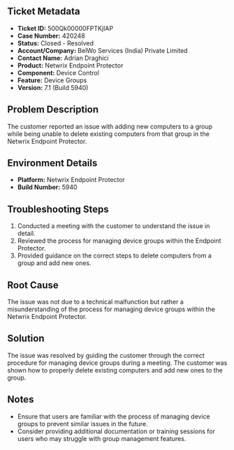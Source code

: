 ## Ticket Metadata
- **Ticket ID:** 500Qk00000FPTKjIAP
- **Case Number:** 420248
- **Status:** Closed - Resolved
- **Account/Company:** BelWo Services (India) Private Limited
- **Contact Name:** Adrian Draghici
- **Product:** Netwrix Endpoint Protector
- **Component:** Device Control
- **Feature:** Device Groups
- **Version:** 7.1 (Build 5940)

## Problem Description
The customer reported an issue with adding new computers to a group while being unable to delete existing computers from that group in the Netwrix Endpoint Protector.

## Environment Details
- **Platform:** Netwrix Endpoint Protector
- **Build Number:** 5940

## Troubleshooting Steps
1. Conducted a meeting with the customer to understand the issue in detail.
2. Reviewed the process for managing device groups within the Endpoint Protector.
3. Provided guidance on the correct steps to delete computers from a group and add new ones.

## Root Cause
The issue was not due to a technical malfunction but rather a misunderstanding of the process for managing device groups within the Netwrix Endpoint Protector.

## Solution
The issue was resolved by guiding the customer through the correct procedure for managing device groups during a meeting. The customer was shown how to properly delete existing computers and add new ones to the group.

## Notes
- Ensure that users are familiar with the process of managing device groups to prevent similar issues in the future.
- Consider providing additional documentation or training sessions for users who may struggle with group management features.